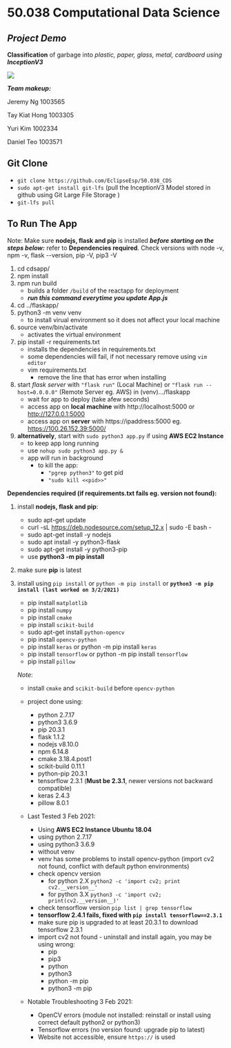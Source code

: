 # **50.038 Computational Data Science**

## *Project Demo*

**Classification** of garbage into *plastic, paper, glass, metal, cardboard using* ***InceptionV3***

<span style="display:block;">
  <img src="images/home_demo_large.gif"/>
</span>

***Team makeup:***

Jeremy Ng 1003565

Tay Kiat Hong 1003305

Yuri Kim 1002334

Daniel Teo 1003571

## Git Clone

- `git clone https://github.com/EclipseEsp/50.038_CDS`
- `sudo apt-get install git-lfs` (pull the InceptionV3 Model stored in github using Git Large File Storage )
- `git-lfs pull`

## To Run The App 

Note: Make sure **nodejs, flask and pip** is installed ***before starting on the steps below:*** refer to **Dependencies required**. Check versions with node -v, npm -v, flask --version, pip -V, pip3 -V

1. cd cdsapp/
2. npm install
3. npm run build
    - builds a folder `/build` of the reactapp for deployment
    - ***run this command everytime you update App.js***
4. cd ../flaskapp/
5. python3 -m venv venv
    - to install virual environment so it does not affect your local machine
6. source venv/bin/activate
    - activates the virtual environment  
7. pip install -r requirements.txt
    - installs the dependencies in requirements.txt
    - some dependencies will fail, if not necessary remove using `vim editor`
    - vim requirements.txt
        - remove the line that has error when installing
8. start *flask server* with `"flask run"` (Local Machine) or `"flask run --host=0.0.0.0"` (Remote Server eg. AWS) in (venv).../flaskapp
    - wait for app to deploy (take afew seconds)
    - access app on **local machine** with http://localhost:5000 or http://127.0.0.1:5000
    - access app on **server** with https://ipaddress:5000 eg. https://100.26.152.39:5000/
9. **alternatively**, start with `sudo python3 app.py` if using **AWS EC2 Instance**
    - to keep app long running
    - use `nohup sudo python3 app.py &`
    - app will run in background
        - to kill the app:
            - `"pgrep python3"` to get pid
            - `"sudo kill <<pid>>"`

**Dependencies required (if requirements.txt fails eg. version not found):**

1. install **nodejs, flask and pip**:
    - sudo apt-get update
    - curl -sL https://deb.nodesource.com/setup_12.x | sudo -E bash -
    - sudo apt-get install -y nodejs
    - sudo apt install -y python3-flask
    - sudo apt-get install -y python3-pip
    - use **python3 -m pip install**
2. make sure **pip** is latest
3. install using `pip install` 
    or `python -m pip install` 
    or **`python3 -m pip install (last worked on 3/2/2021)`**

    - pip install `matplotlib`
    - pip install `numpy`
    - pip install `cmake`
    - pip install `scikit-build`
    - sudo apt-get install `python-opencv`
    - pip install `opencv-python`
    - pip install `keras` or python -m pip install `keras`
    - pip install `tensorflow` or python -m pip install `tensorflow`
    - pip install `pillow`

    *Note*: 
    
    - install `cmake` and `scikit-build` before `opencv-python`
    - project done using:
        - python 2.7.17
        - python3 3.6.9
        - pip 20.3.1
        - flask 1.1.2
        - nodejs v8.10.0
        - npm 6.14.8
        - cmake 3.18.4.post1
        - scikit-build 0.11.1
        - python-pip 20.3.1
        - tensorflow 2.3.1 (**Must be 2.3.1**, newer versions not backward compatible)
        - keras 2.4.3
        - pillow 8.0.1
    
    - Last Tested 3 Feb 2021:
        - Using **AWS EC2 Instance Ubuntu 18.04**
        - using python 2.7.17
        - using python3 3.6.9
        - without venv
        - venv has some problems to install opencv-python (import cv2 not found, conflict with default python environments)
        - check opencv version
            - for python 2.X `python2 -c 'import cv2; print cv2.__version__'`
            - for python 3.X `python3 -c 'import cv2; print(cv2.__version__)'`
        - check tensorflow version `pip list | grep tensorflow`
        - **tensorflow 2.4.1 fails, fixed with `pip install tensorflow==2.3.1`**
        - make sure pip is upgraded to at least 20.3.1 to download tensorflow 2.3.1
        - import cv2 not found - uninstall and install again, you may be using wrong:
            - pip
            - pip3
            - python
            - python3
            - python -m pip
            - python3 -m pip
    
    - Notable Troubleshooting 3 Feb 2021:
        - OpenCV errors (module not installed: reinstall or install using correct default python2 or python3)
        - Tensorflow errors (no version found: upgrade pip to latest)
        - Website not accessible, ensure `https://` is used


